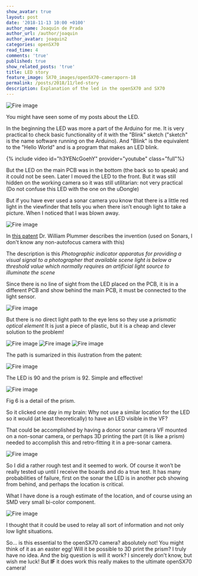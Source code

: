 ```yaml
---
show_avatar: true
layout: post
date: '2018-11-13 10:00 +0100'
author_name: Joaquín de Prada
author_url: /author/joaquin
author_avatar: joaquin2
categories: openSX70
read_time: 4
comments: 'true'
published: true
show_related_posts: 'true'
title: LED story
feature_image: SX70_images/openSX70-cameraporn-18
permalink: /posts/2018/11/led-story
description: Explanation of the led in the openSX70 and SX70
---
```

![Fire image]({{site.url}}/{{site.baseurl}}img/2018/11/about-a-led-04.jpg)

You might have seen some of my posts about the LED. 

In the beginning the LED was more a part of the Arduino for me. It is very practical to check basic functionality of it with the "Blink" sketch ("sketch" is the name software running on the Arduino). And "Blink" is the equivalent to the "Hello World" and is a program that makes an LED blink.

{% include video id="h3YENcGoehY" provider="youtube" class="full"%}

But the LED on the main PCB was in the bottom (the back so to speak) and it could not be seen. Later I moved the LED to the front. But it was still hidden on the working camera so it was still utilitarian: not very practical (Do not confuse this LED with the one on the uDongle)

But if you have ever used a sonar camera you know that there is a little red light in the viewfinder that tells you when there isn’t enough light to take a picture. When I noticed that I was blown away.

![Fire image]({{site.url}}/{{site.baseurl}}img/2018/11/about-a-led-08.jpg)

In [this patent](https://patents.google.com/patent/US4251146A/en?oq=#4251146) Dr. William Plummer describes the invention (used on Sonars, I don't know any non-autofocus camera with this)

The description is this *Photographic indicator apparatus for providing a visual signal to a photographer that available scene light is below a threshold value which normally requires an artificial light source to illuminate the scene*

Since there is no line of sight from the LED placed on the PCB, it is in a different PCB and show behind the main PCB, it must be connected to the light sensor.

![Fire image]({{site.url}}/{{site.baseurl}}img/2018/11/about-a-led-06.jpg)

But there is no direct light path to the eye lens so they use a *prismatic optical element* It is just a piece of plastic, but it is a cheap and clever solution to the problem!

![Fire image]({{site.url}}/{{site.baseurl}}img/2018/11/about-a-led-02.jpg)
![Fire image]({{site.url}}/{{site.baseurl}}img/2018/11/about-a-led-03.jpg)
![Fire image]({{site.url}}/{{site.baseurl}}img/2018/11/about-a-led-05.jpg)

The path is sumarized in this ilustration from the patent:

![Fire image]({{site.url}}/{{site.baseurl}}img/2018/11/about-a-led-01.jpg)

The LED is 90 and the prism is 92. Simple and effective!

![Fire image]({{site.url}}/{{site.baseurl}}img/2018/11/about-a-led-07.jpg)

Fig 6 is a detail of the prism.	 	

So it clicked one day in my brain: Why not use a similar location for the LED so it would (at least theoretically) to have an LED visible in the VF?


That could be accomplished by having a donor sonar camera VF mounted on a non-sonar camera, or perhaps 3D printing the part (it is like a prism) needed to accomplish this and retro-fitting it in a pre-sonar camera.

![Fire image]({{site.url}}/{{site.baseurl}}img/2018/11/2018-11-04-alpha-2.jpg)

So I did a rather rough test and it seemed to work. Of course it won’t be really tested up until I receive the boards and do a true test. It has many probabilities of failure, first on the sonar the LED is in another pcb showing from behind, and perhaps the location is critical.

What I have done is a rough estimate of the location, and of course using an SMD very small bi-color component.


![Fire image]({{site.url}}/{{site.baseurl}}img/2018/11/about-a-led-09.jpg)

I thought that it could be used to relay all sort of information and not only low light situations.

So... is this essential to the openSX70 camera? absolutely not! You might think of it as an easter egg! Will it be possible to 3D print the prism? I truly have no idea. And the big question is will it work? I sincerely don't know, but wish me luck! But **IF** it does work this really makes to the ultimate openSX70 camera!


